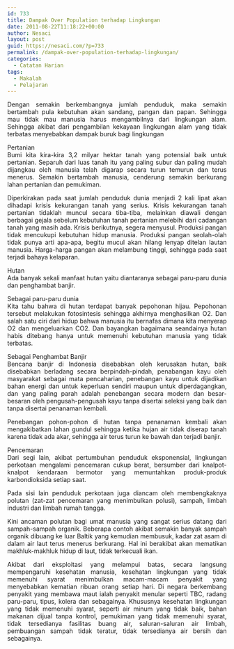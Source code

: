 ```yaml
---
id: 733
title: Dampak Over Population terhadap Lingkungan
date: 2011-08-22T11:18:22+00:00
author: Nesaci
layout: post
guid: https://nesaci.com/?p=733
permalink: /dampak-over-population-terhadap-lingkungan/
categories:
  - Catatan Harian
tags:
  - Makalah
  - Pelajaran
---
```

<p style="text-align: justify;">
  Dengan semakin berkembangnya jumlah penduduk, maka semakin bertambah pula kebutuhan akan sandang, pangan dan papan. Sehingga mau tidak mau manusia harus mengambilnya dari lingkungan alam. Sehingga akibat dari pengambilan kekayaan lingkungan alam yang tidak terbatas menyebabkan dampak buruk bagi lingkungan
</p>

<p style="text-align: justify;">
  Pertanian<br /> Bumi kita kira-kira 3,2 milyar hektar tanah yang potensial baik untuk pertanian. Separuh dari luas tanah itu yang paling subur dan paling mudah dijangkau oleh manusia telah digarap secara turun temurun dan terus menerus. Semakin bertambah manusia, cenderung semakin berkurang lahan pertanian dan pemukiman.
</p>

<p style="text-align: justify;">
  Diperkirakan pada saat jumlah penduduk dunia menjadi 2 kali lipat akan dihadapi krisis kekurangan tanah yang serius. Krisis kekurangan tanah pertanian tidaklah muncul secara tiba-tiba, melainkan diawali dengan berbagai gejala sebelum kebutuhan tanah pertanian melebihi dari cadangan tanah yang masih ada. Krisis berikutnya, segera menyusul. Produksi pangan tidak mencukupi kebutuhan hidup manusia. Produksi pangan seolah-olah tidak punya arti apa-apa, begitu mucul akan hilang lenyap ditelan lautan manusia. Harga-harga pangan akan melambung tinggi, sehingga pada saat terjadi bahaya kelaparan.
</p>

<p style="text-align: justify;">
  Hutan<br /> Ada banyak sekali manfaat hutan yaitu diantaranya sebagai paru-paru dunia dan penghambat banjir.
</p>

<p style="text-align: justify;">
  Sebagai paru-paru dunia<br /> Kita tahu bahwa di hutan terdapat banyak pepohonan hijau. Pepohonan tersebut melakukan fotosintesis sehingga akhirnya menghasilkan O2. Dan salah satu ciri dari hidup bahwa manusia itu bernafas dimana kita menyerap O2 dan mengeluarkan CO2. Dan bayangkan bagaimana seandainya hutan habis ditebang hanya untuk memenuhi kebutuhan manusia yang tidak terbatas.
</p>

<p style="text-align: justify;">
  Sebagai Penghambat Banjir<br /> Bencana banjir di Indonesia disebabkan oleh kerusakan hutan, baik disebabkan berladang secara berpindah-pindah, penabangan kayu oleh masyarakat sebagai mata pencaharian, penebangan kayu untuk dijadikan bahan energi dan untuk keperluan sendiri maupun untuk diperdagangkan, dan yang paling parah adalah penebangan secara modern dan besar-besaran oleh pengusah-pengusah kayu tanpa disertai seleksi yang baik dan tanpa disertai penanaman kembali.
</p>

<p style="text-align: justify;">
  Penebangan pohon-pohon di hutan tanpa penanaman kembali akan mengakibatkan lahan gundul sehingga ketika hujan air tidak diserap tanah karena tidak ada akar, sehingga air terus turun ke bawah dan terjadi banjir.
</p>

<p style="text-align: justify;">
  Pencemaran<br /> Dari segi lain, akibat pertumbuhan penduduk eksponensial, lingkungan perkotaan mengalami pencemaran cukup berat, bersumber dari knalpot-knalpot kendaraan bermotor yang memuntahkan produk-produk karbondioksida setiap saat.
</p>

<p style="text-align: justify;">
  Pada sisi lain penduduk perkotaan juga diancam oleh membengkaknya polutan (zat-zat pencemaran yang menimbulkan polusi), sampah, limbah industri dan limbah rumah tangga.
</p>

<p style="text-align: justify;">
  Kini ancaman polutan bagi umat manusia yang sangat serius datang dari sampah-sampah organik. Beberapa contoh akibat semakin banyak sampah organik dibuang ke luar Baltik yang kemudian membusuk, kadar zat asam di dalam air laut terus menerus berkurang. Hal ini berakibat akan mematikan makhluk-makhluk hidup di laut, tidak terkecuali ikan.
</p>

<p style="text-align: justify;">
  Akibat dari eksploitasi yang melampui batas, secara langsung mempengaruhi kesehatan manusia, kesehatan lingkungan yang tidak memenuhi syarat menimbulkan macam-macam penyakit yang menyebabkan kematian ribuan orang setiap hari. Di negara berkembang penyakit yang membawa maut ialah penyakit menular seperti TBC, radang paru-paru, tipus, kolera dan sebagainya. Khususnya kesehatan lingkungan yang tidak memenuhi syarat, seperti air minum yang tidak baik, bahan makanan dijual tanpa kontrol, pemukiman yang tidak memenuhi syarat, tidak tersedianya fasilitas buang air, saluran-saluran air limbah, pembuangan sampah tidak teratur, tidak tersedianya air bersih dan sebagainya.
</p>